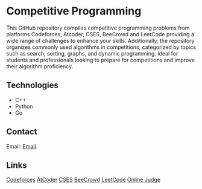 # Competitive Programming

This GitHub repository compiles competitive programming problems from platforms Codeforces, Atcoder, CSES, BeeCrowd and LeetCode providing a wide range of challenges to enhance your skills. Additionally, the repository organizes commonly used algorithms in competitions, categorized by topics such as search, sorting, graphs, and dynamic programming. Ideal for students and professionals looking to prepare for competitions and improve their algorithm proficiency.

## Technologies

- C++ 
- Python 
- Go

<!--
### [Nome da seção]

## Contribuição

Se você quiser contribuir para este projeto, siga estas etapas:

1. Faça um fork do projeto.
2. Crie uma branch para a sua feature `git checkout -b feat/NomeDaSuaFeature`.
3. Faça commit das suas alterações `git commit -am "[add/edit/del]/feat: Descrição da feature"`.
4. Faça push para a branch `git push origin feat/NomeDaSuaFeature`.
5. Crie um novo Pull Request.
-->

## Contact
Email: [Email](mailto:diogjunior100@hotmail.com).

## Links

[Codeforces](https://codeforces.com/)
[AtCoder](https://atcoder.jp/home)
[CSES](https://cses.fi/problemset/)
[BeeCrowd](https://judge.beecrowd.com/pt)
[LeetCode](https://leetcode.com/)
[Online Judge](https://onlinejudge.org/index.php)